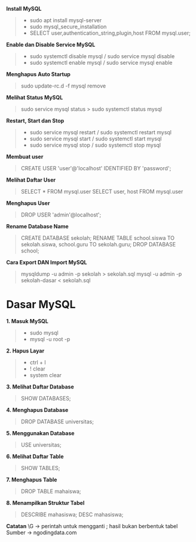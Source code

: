 __Install MySQL__
> - sudo apt install mysql-server
> - sudo mysql_secure_installation
> - SELECT user,authentication_string,plugin,host FROM mysql.user;

__Enable dan Disable Service MySQL__
> - sudo systemctl disable mysql / sudo service mysql disable
> - sudo systemctl enable mysql / sudo service mysql enable

__Menghapus Auto Startup__
> sudo update-rc.d -f mysql remove

__Melihat Status MySQL__
> sudo service mysql status > sudo systemctl status mysql

__Restart, Start dan Stop__
> - sudo service mysql restart / sudo systemctl restart mysql
> - sudo service mysql start / sudo systemctl start mysql
> - sudo service mysql stop / sudo systemctl stop mysql

__Membuat user__
> CREATE USER 'user'@'localhost' IDENTIFIED BY 'password';

__Melihat Daftar User__
> SELECT * FROM mysql.user
> SELECT user, host FROM mysql.user

__Menghapus User__
> DROP USER 'admin'@localhost';

__Rename Database Name__
> CREATE DATABASE sekolah;
> RENAME TABLE school.siswa TO sekolah.siswa, school.guru TO sekolah.guru;
> DROP DATABASE school;

__Cara Export DAN Import MySQL__
> mysqldump -u admin -p sekolah > sekolah.sql
> mysql -u admin -p sekolah-dasar < sekolah.sql

# Dasar MySQL
__1. Masuk MySQL__
> - sudo mysql
> - mysql -u root -p

__2. Hapus Layar__
> - ctrl + l
> - \! clear
> - system clear

__3. Melihat Daftar Database__
> SHOW DATABASES;

__4. Menghapus Database__
> DROP DATABASE universitas;

__5. Menggunakan Database__
> USE universitas;

__6. Melihat Daftar Table__
> SHOW TABLES;

__7. Menghapus Table__
> DROP TABLE mahaiswa;

__8. Menampilkan Struktur Tabel__
> DESCRIBE mahasiswa;
> DESC mahasiswa;

__Catatan__
\G -> perintah untuk mengganti ; hasil bukan berbentuk tabel
Sumber -> ngodingdata.com